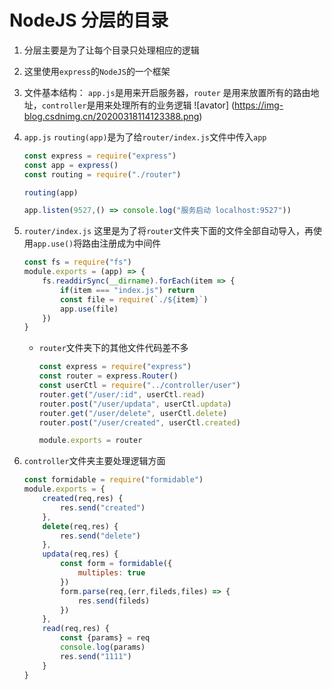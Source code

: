 # NodeJS 分层的目录
1. 分层主要是为了让每个目录只处理相应的逻辑
2. 这里使用`express`的`NodeJS`的一个框架
3. 文件基本结构： `app.js`是用来开启服务器，`router` 是用来放置所有的路由地址，`controller`是用来处理所有的业务逻辑
    ![avator] (https://img-blog.csdnimg.cn/20200318114123388.png)
4. `app.js` `routing(app)`是为了给`router/index.js`文件中传入`app`
	```js
	const express = require("express")
	const app = express()
	const routing = require("./router")
	
	routing(app)
	
	app.listen(9527,() => console.log("服务启动 localhost:9527"))
	```
5. `router/index.js` 这里是为了将`router`文件夹下面的文件全部自动导入，再使用`app.use()`将路由注册成为中间件
	```js
	const fs = require("fs")
	module.exports = (app) => {
	    fs.readdirSync(__dirname).forEach(item => {
	        if(item === "index.js") return
	        const file = require(`./${item}`)
	        app.use(file)
	    })
	}
	```
	+ `router`文件夹下的其他文件代码差不多
		```js
		const express = require("express")
		const router = express.Router()
		const userCtl = require("../controller/user")
		router.get("/user/:id", userCtl.read)
		router.post("/user/updata", userCtl.updata)
		router.get("/user/delete", userCtl.delete)
		router.post("/user/created", userCtl.created)
		
		module.exports = router
		```

6. `controller`文件夹主要处理逻辑方面
	```js
	const formidable = require("formidable")
	module.exports = {
	    created(req,res) {
	        res.send("created")
	    },
	    delete(req,res) {
	        res.send("delete")
	    },
	    updata(req,res) {
	        const form = formidable({
	            multiples: true
	        })
	        form.parse(req,(err,fileds,files) => {
	            res.send(fileds)
	        })
	    },
	    read(req,res) {
	        const {params} = req
	        console.log(params)
	        res.send("1111")
	    }
	}
	```